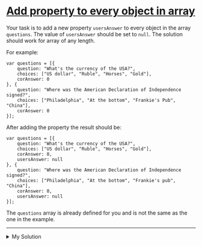 # [Add property to every object in array](https://www.codewars.com/kata/56414fdc6488ee99db00002c)

Your task is to add a new property `usersAnswer` to every object in the array `questions`. The value of `usersAnswer`
should be set to `null`. The solution should work for array of any length.

For example:

    var questions = [{
        question: "What's the currency of the USA?",
        choices: ["US dollar", "Ruble", "Horses", "Gold"],
        corAnswer: 0
    }, {
        question: "Where was the American Declaration of Independence signed?",
        choices: ["Philadelphia", "At the bottom", "Frankie's Pub", "China"],
        corAnswer: 0
    }];

After adding the property the result should be:

    var questions = [{
        question: "What's the currency of the USA?",
        choices: ["US dollar", "Ruble", "Horses", "Gold"],
        corAnswer: 0,
        usersAnswer: null
    }, {
        question: "Where was the American Declaration of Independence signed?",
        choices: ["Philadelphia", "At the bottom", "Frankie's pub", "China"],
        corAnswer: 0,
        usersAnswer: null
    }];

The `questions` array is already defined for you and is not the same as the one in the example.

---

<details><summary>My Solution</summary>

```js
questions.forEach((q) => {
  q.usersAnswer = null;
});
```

</details>
